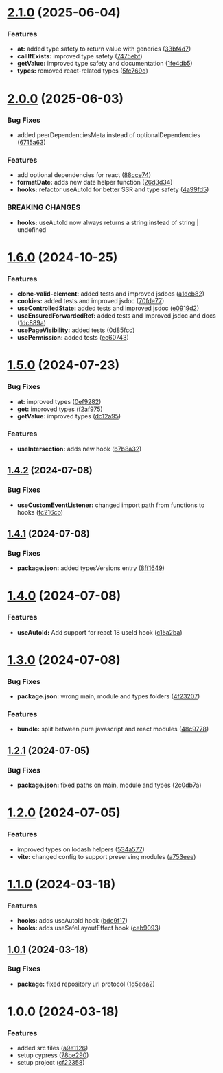 # [2.1.0](https://github.com/feedzai/js-utilities/compare/v2.0.0...v2.1.0) (2025-06-04)


### Features

* **at:** added type safety to return value with generics ([33bf4d7](https://github.com/feedzai/js-utilities/commit/33bf4d7cb5df8c785b75240bcfec63662ccccee6))
* **callIfExists:** improved type safety ([7475ebf](https://github.com/feedzai/js-utilities/commit/7475ebf7993f3478a6f3895d53645340082124c9))
* **getValue:** improved type safety and documentation ([1fe4db5](https://github.com/feedzai/js-utilities/commit/1fe4db53924db12a98cbbe6c2236d6366472cb5b))
* **types:** removed react-related types ([5fc769d](https://github.com/feedzai/js-utilities/commit/5fc769d1927cbd74c3035455189a975a4dd9ff02))

# [2.0.0](https://github.com/feedzai/js-utilities/compare/v1.6.0...v2.0.0) (2025-06-03)


### Bug Fixes

* added peerDependenciesMeta instead of optionalDependencies ([6715a63](https://github.com/feedzai/js-utilities/commit/6715a638cc278a49f7f8cb357be20859c5483c18))


### Features

* add optional dependencies for react ([88cce74](https://github.com/feedzai/js-utilities/commit/88cce7456a3eb3e4642da8cf99ee815398c23165))
* **formatDate:** adds new date helper function ([26d3d34](https://github.com/feedzai/js-utilities/commit/26d3d349288ebaca81311c4a3bb53dbe15bd13e6))
* **hooks:** refactor useAutoId for better SSR and type safety ([4a99fd5](https://github.com/feedzai/js-utilities/commit/4a99fd50e92f390a9edea83549c3e0f0a7c64fd5))


### BREAKING CHANGES

* **hooks:** useAutoId now always returns a string instead of string | undefined

# [1.6.0](https://github.com/feedzai/js-utilities/compare/v1.5.0...v1.6.0) (2024-10-25)


### Features

* **clone-valid-element:** added tests and improved jsdocs ([a1dcb82](https://github.com/feedzai/js-utilities/commit/a1dcb8278d532ee9ea122c0962629610b8db8edc))
* **cookies:** added tests and improved jsdoc ([70fde77](https://github.com/feedzai/js-utilities/commit/70fde77e1c6ed887d4cebba6fb5a71f0404193eb))
* **useControlledState:** added tests and improved jsdoc ([e0919d2](https://github.com/feedzai/js-utilities/commit/e0919d254a204b404369f0f9121dc58845d05f29))
* **useEnsuredForwardedRef:** added tests and improved jsdoc and docs ([1dc889a](https://github.com/feedzai/js-utilities/commit/1dc889a5f8673926685047c3bee8afabfa2e644d))
* **usePageVisibility:** added tests ([0d85fcc](https://github.com/feedzai/js-utilities/commit/0d85fcc388931583513304200862ec59f155a2cd))
* **usePermission:** added tests ([ec60743](https://github.com/feedzai/js-utilities/commit/ec60743905fc91c77d7d8bc208b01ce9d03026dd))

# [1.5.0](https://github.com/feedzai/js-utilities/compare/v1.4.2...v1.5.0) (2024-07-23)


### Bug Fixes

* **at:** improved types ([0ef9282](https://github.com/feedzai/js-utilities/commit/0ef92820632af28f81ce3fcdfffdbc0ee24eb604))
* **get:** improved types ([f2af975](https://github.com/feedzai/js-utilities/commit/f2af97560cb74f9a214bac1bda359a5004025147))
* **getValue:** improved types ([dc12a95](https://github.com/feedzai/js-utilities/commit/dc12a95e4eea1eacf92b78e404edf28c59c840cb))


### Features

* **useIntersection:** adds new hook ([b7b8a32](https://github.com/feedzai/js-utilities/commit/b7b8a32162f5b1877f4d9385f5ed50d07ec63745))

## [1.4.2](https://github.com/feedzai/js-utilities/compare/v1.4.1...v1.4.2) (2024-07-08)


### Bug Fixes

* **useCustomEventListener:** changed import path from functions to hooks ([fc216cb](https://github.com/feedzai/js-utilities/commit/fc216cb1bbdaaba9c4e9802a1934acd5865a164e))

## [1.4.1](https://github.com/feedzai/js-utilities/compare/v1.4.0...v1.4.1) (2024-07-08)


### Bug Fixes

* **package.json:** added typesVersions entry ([8ff1649](https://github.com/feedzai/js-utilities/commit/8ff164963c9d3acaf830fe36d39c10fcdfad52ad))

# [1.4.0](https://github.com/feedzai/js-utilities/compare/v1.3.0...v1.4.0) (2024-07-08)


### Features

* **useAutoId:** Add support for react 18 useId hook ([c15a2ba](https://github.com/feedzai/js-utilities/commit/c15a2ba6fa3b863776e7b8ac7c9c959bf05e1082))

# [1.3.0](https://github.com/feedzai/js-utilities/compare/v1.2.1...v1.3.0) (2024-07-08)


### Bug Fixes

* **package.json:** wrong main, module and types folders ([4f23207](https://github.com/feedzai/js-utilities/commit/4f23207b68462cfb6de00c2bb5ccf17d70f17e3b))


### Features

* **bundle:** split between pure javascript and react modules ([48c9778](https://github.com/feedzai/js-utilities/commit/48c9778a429c806ba542ed429d8103e3360ae403))

## [1.2.1](https://github.com/feedzai/js-utilities/compare/v1.2.0...v1.2.1) (2024-07-05)


### Bug Fixes

* **package.json:** fixed paths on main, module and types ([2c0db7a](https://github.com/feedzai/js-utilities/commit/2c0db7a6259aa459ba268a9bec1a88981de754ab))

# [1.2.0](https://github.com/feedzai/js-utilities/compare/v1.1.0...v1.2.0) (2024-07-05)


### Features

* improved types on lodash helpers ([534a577](https://github.com/feedzai/js-utilities/commit/534a577cfd5a33afc14ab3bb603ecd4ceac272a5))
* **vite:** changed config to support preserving modules ([a753eee](https://github.com/feedzai/js-utilities/commit/a753eee4cdc33181bee26db4b6f56709de5f67b3))

# [1.1.0](https://github.com/feedzai/js-utilities/compare/v1.0.1...v1.1.0) (2024-03-18)


### Features

* **hooks:** adds useAutoId hook ([bdc9f17](https://github.com/feedzai/js-utilities/commit/bdc9f171b617043080de613a6e868ac9b0fd9ffc))
* **hooks:** adds useSafeLayoutEffect hook ([ceb9093](https://github.com/feedzai/js-utilities/commit/ceb9093ad677cee83919dae9b30c42b8546a4048))

## [1.0.1](https://github.com/feedzai/js-utilities/compare/v1.0.0...v1.0.1) (2024-03-18)


### Bug Fixes

* **package:** fixed repository url protocol ([1d5eda2](https://github.com/feedzai/js-utilities/commit/1d5eda20b5951d3b9fc57b6830bbaa9a1f596ab3))

# 1.0.0 (2024-03-18)


### Features

* added src files ([a9e1126](https://github.com/feedzai/js-utilities/commit/a9e1126ff2380b7d8e3ffaabe205e91d0906b38d))
* setup cypress ([78be290](https://github.com/feedzai/js-utilities/commit/78be290c5cc690aa301a03b124b1d12ad635fcf5))
* setup project ([cf22358](https://github.com/feedzai/js-utilities/commit/cf22358fd9939de76dd8dfccfae822d51861652e))

